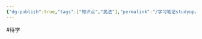 ```yaml
---
{"dg-publish":true,"tags":["知识点","民法"],"permalink":"/学习笔记studyup/民法总论/加害给付/","dgPassFrontmatter":true,"created":"2024-10-10T09:10:22.524+08:00","updated":"2024-10-24T19:25:16.056+08:00"}
---
```


#待学 